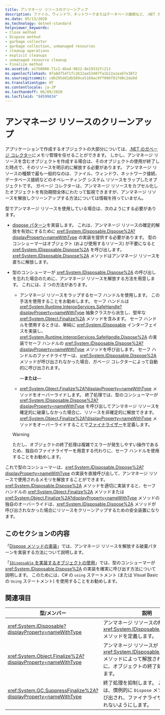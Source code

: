 ```yaml
---
title: アンマネージ リソースのクリーンアップ
description: ファイル、ウィンドウ、ネットワークまたはデータベース接続など、.NET ガベージ コレクターによって処理されないアンマネージド リソースをクリーンアップする方法について確認します。
ms.date: 05/13/2020
ms.technology: dotnet-standard
helpviewer_keywords:
- Close method
- Dispose method
- garbage collector
- garbage collection, unmanaged resources
- cleanup operations
- explicit cleanups
- unmanaged resource cleanup
- Finalize method
ms.assetid: a17b0066-71c2-4ba4-9822-8e19332fc213
ms.openlocfilehash: 07a8d754f1fc2612ae53407fa1b12a1eab7e38f2
ms.sourcegitcommit: cdb295dd1db589ce5169ac9ff096f01fd0c2da9d
ms.translationtype: HT
ms.contentlocale: ja-JP
ms.lasthandoff: 06/09/2020
ms.locfileid: "84599834"
---
```

# <a name="cleaning-up-unmanaged-resources"></a>アンマネージ リソースのクリーンアップ

アプリケーションで作成するオブジェクトの大部分については、[.NET のガベージ コレクター](index.md)にメモリ管理を任せることができます。 しかし、アンマネージ リソースを含むオブジェクトを作成する場合は、そのオブジェクトの使用が終了した時点で、そのリソースを明示的に解放する必要があります。 アンマネージ リソースの種類で最も一般的なのは、ファイル、ウィンドウ、ネットワーク接続、データベース接続などのオペレーティング システム リソースをラップしたオブジェクトです。 ガベージ コレクターは、アンマネージ リソースをカプセル化したオブジェクトを有効期間全体にわたって監視できますが、アンマネージ リソースを解放しクリーンアップする方法については情報を持っていません。

型でアンマネージ リソースを使用している場合は、次のようにする必要があります。

- [dispose パターン](implementing-dispose.md)を実装します。 これは、アンマネージ リソースの確定的解放を有効にするために <xref:System.IDisposable.Dispose%2A?displayProperty=nameWithType> の実装を提供する必要があります。 型のコンシューマーはオブジェクト (および使用するリソース) が不要になると <xref:System.IDisposable.Dispose%2A> を呼び出します。 <xref:System.IDisposable.Dispose%2A> メソッドはアンマネージ リソースを直ちに解放します。

- 型のコンシューマーが <xref:System.IDisposable.Dispose%2A> の呼び出しを忘れた場合のために、アンマネージ リソースを解放する方法を用意します。 これには、2 つの方法があります。

  - アンマネージ リソースをラップするセーフ ハンドルを使用します。 この手法を使用することをお勧めします。 セーフ ハンドルは <xref:System.Runtime.InteropServices.SafeHandle?displayProperty=nameWithType> 抽象クラスから派生し、堅牢な <xref:System.Object.Finalize%2A> メソッドを含みます。 セーフ ハンドルを使用するときは、単純に <xref:System.IDisposable> インターフェイスを実装し、<xref:System.Runtime.InteropServices.SafeHandle.Dispose%2A> の実装でセーフ ハンドルの <xref:System.IDisposable.Dispose%2A?displayProperty=nameWithType> メソッドを呼び出します。 セーフ ハンドルのファイナライザーは、<xref:System.IDisposable.Dispose%2A> メソッドが呼び出されなかった場合、ガベージ コレクターによって自動的に呼び出されます。

    —**または**—

  - <xref:System.Object.Finalize%2A?displayProperty=nameWithType> メソッドをオーバーライドします。 終了処理では、型のコンシューマーが <xref:System.IDisposable.Dispose%2A?displayProperty=nameWithType> を呼び出してアンマネージ リソースを確定的に破棄しなかった場合に、リソースを非確定的に解放できます。 <xref:System.Object.Finalize%2A?displayProperty=nameWithType> メソッドをオーバーライドすることで[ファイナライザー](../../csharp/programming-guide/classes-and-structs/destructors.md)を定義します。

  > [!WARNING]
  > ただし、オブジェクトの終了処理は複雑でエラーが発生しやすい操作であるため、独自のファイナライザーを用意する代わりに、セーフ ハンドルを使用することをお勧めします。

これで型のコンシューマーは、<xref:System.IDisposable.Dispose%2A?displayProperty=nameWithType> の実装を直接呼び出して、アンマネージ リソースで使用されるメモリを解放することができます。 <xref:System.IDisposable.Dispose%2A> メソッドを適切に実装すると、セーフ ハンドルの <xref:System.Object.Finalize%2A> メソッドまたは <xref:System.Object.Finalize%2A?displayProperty=nameWithType> メソッドの独自のオーバーライドは、<xref:System.IDisposable.Dispose%2A> メソッドが呼び出されなかった場合にリソースをクリーンアップするための安全装置になります。

## <a name="in-this-section"></a>このセクションの内容

「[Dispose メソッドの実装](implementing-dispose.md)」では、アンマネージ リソースを解放する破棄パターンを実装する方法について説明します。

「[`IDisposable` を実装するオブジェクトの使用](using-objects.md)」では、型のコンシューマーが <xref:System.IDisposable.Dispose%2A> の実装を確実に呼び出す方法について説明します。 このためには、C# の `using` ステートメント (または Visual Basic の `Using` ステートメント) を使用することをお勧めします。

## <a name="reference"></a>関連項目

| 型/メンバー | 説明 |
|--|--|
| <xref:System.IDisposable?displayProperty=nameWithType> | アンマネージ リソースの解放のための <xref:System.IDisposable.Dispose%2A> メソッドを定義します。 |
| <xref:System.Object.Finalize%2A?displayProperty=nameWithType> | アンマネージ リソースが <xref:System.IDisposable.Dispose%2A> メソッドによって解放されない場合に、オブジェクトの終了処理を提供します。 |
| <xref:System.GC.SuppressFinalize%2A?displayProperty=nameWithType> | 終了処理を抑制します。 このメソッドは、慣例的に `Dispose` メソッドから呼び出され、ファイナライザーが実行されないようにします。 |
